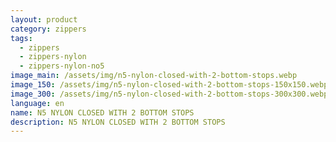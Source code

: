 ```yaml
---
layout: product
category: zippers
tags:
  - zippers
  - zippers-nylon
  - zippers-nylon-no5
image_main: /assets/img/n5-nylon-closed-with-2-bottom-stops.webp
image_150: /assets/img/n5-nylon-closed-with-2-bottom-stops-150x150.webp
image_300: /assets/img/n5-nylon-closed-with-2-bottom-stops-300x300.webp
language: en
name: N5 NYLON CLOSED WITH 2 BOTTOM STOPS
description: N5 NYLON CLOSED WITH 2 BOTTOM STOPS
---
```

